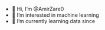 - 👋 Hi, I’m @AmirZare0
- 👀 I’m interested in machine learning
- 🌱 I’m currently learning data since

<!---
AmirZare0/AmirZare0 is a ✨ special ✨ repository because its `README.md` (this file) appears on your GitHub profile.
You can click the Preview link to take a look at your changes.
--->
